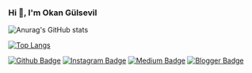 ### Hi 👋, I'm Okan Gülsevil

![Anurag's GitHub stats](https://github-readme-stats.vercel.app/api?username=okangulsevil&show_icons=true&theme=radical)

[![Top Langs](https://github-readme-stats.vercel.app/api/top-langs/?username=okangulsevil&layout=compact)](https://github.com/okangulsevil/github-readme-stats)

[![Github Badge](https://img.shields.io/badge/-Github-000?style=quare&labelColor=000&logo=Github&logoColor=white&link=link)](github.com/okangulsevil) 
[![Instagram Badge](https://img.shields.io/badge/-Instagram-C13584?style=flat-quare&labelColor=C13584&logo=instagram&logoColor=white&link=link)](link) 
[![Medium Badge](https://img.shields.io/badge/-Medium-757575?style=flat-quare&labelColor=757575&logo=Medium&logoColor=white&link=link)](link) 
[![Blogger Badge](https://img.shields.io/badge/-Blogger-FF9800?style=flat-quare&labelColor=FF9800&logo=Blogger&logoColor=white&link=link)](link)
<!--
**okangulsevil/okangulsevil** is a ✨ _special_ ✨ repository because its `README.md` (this file) appears on your GitHub profile.

Here are some ideas to get you started:

- 🔭 I’m currently working on ...
- 🌱 I’m currently learning ...
- 👯 I’m looking to collaborate on ...
- 🤔 I’m looking for help with ...
- 💬 Ask me about ...
- 📫 How to reach me: ...
- 😄 Pronouns: ...
- ⚡ Fun fact: ...
-->
